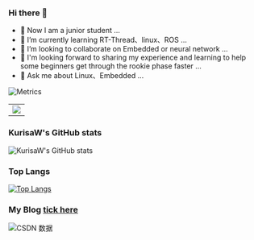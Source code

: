 

### Hi there 👋

- 🔭 Now I am a junior student ...
- 🌱 I’m currently learning RT-Thread、linux、ROS ...
- 👯 I’m looking to collaborate on Embedded or neural network ...
- 🤔 I'm looking forward to sharing my experience and learning to help some beginners get through the rookie phase faster ...
- 💬 Ask me about Linux、Embedded ...

![Metrics](https://metrics.lecoq.io/kurisaW?template=classic&languages=1&followup=1&introduction=1&achievements=1&base=header%2C%20activity%2C%20community%2C%20repositories%2C%20metadata&base.indepth=false&base.hireable=false&base.skip=false&languages=false&languages.limit=8&languages.threshold=0%25&languages.other=false&languages.colors=github&languages.sections=most-used&languages.indepth=false&languages.analysis.timeout=15&languages.analysis.timeout.repositories=7.5&languages.categories=markup%2C%20programming&languages.recent.categories=markup%2C%20programming&languages.recent.load=300&languages.recent.days=14&followup=false&followup.sections=repositories&followup.indepth=false&followup.archived=true&introduction=false&introduction.title=true&achievements=false&achievements.threshold=C&achievements.secrets=true&achievements.display=compact&achievements.limit=0&config.timezone=Asia%2FShanghai)

<!-- GitHub Activity Graph -->
<table align="center">
  <tr>
    <td colspan="2">
      <img src="https://github-readme-activity-graph.cyclic.app/graph?username=kurisaW&theme=xcode&bg_color=FF000000&hide_border=true" />
    </td>
  </tr>
</table>

### KurisaW's GitHub stats
![KurisaW's GitHub stats](https://github-readme-stats.vercel.app/api?username=KurisaW&show_icons=true&theme=default)

### Top Langs
[![Top Langs](https://github-readme-stats.vercel.app/api/top-langs/?username=KurisaW&layout=compact)](https://github.com/KurisaW/github-readme-stats)

### My Blog [tick here](https://blog.csdn.net/qq_56914146?spm=1000.2115.3001.5343)

![CSDN 数据](https://stats.justsong.cn/api/csdn?id=qq_56914146)
